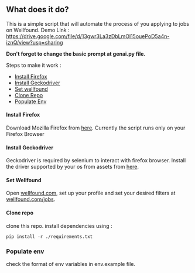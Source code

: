 ## What does it do?
This is a simple script that will automate the process of you applying to jobs on Wellfound. 
Demo Link : https://drive.google.com/file/d/13gwr3La3zDbLmOl15ouePoD5a4n-iznQ/view?usp=sharing

**Don't forget to change the basic prompt at genai.py file.**

Steps to make it work : 
 - [Install Firefox](#install-firefox)
 - [Install Geckodriver](#install-geckodriver)
 - [Set wellfound](#set-wellfound)
 - [Clone Repo](#clone-repo)
 - [Populate Env](#populate-env)

#### Install Firefox
Download Mozilla Firefox from [here](https://www.mozilla.org/en-US/firefox/new/). Currently the script runs only on your Firefox Browser


#### Install Geckodriver
Geckodriver is required by selenium to interact with firefox browser.
Install the driver supported by your os from assets from [here](https://github.com/mozilla/geckodriver/releases).


#### Set Wellfound
Open [wellfound.com](https://wellfound.com), set up your profile and set your desired filters at [wellfound.com/jobs](https://wellfound.com/jobs).


#### Clone repo
clone this repo. install dependencies using : 
```
pip install -r ./requirements.txt
```


### Populate env
check the format of env variables in env.example file.
